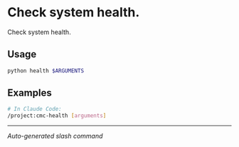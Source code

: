 # Check system health.

Check system health.

## Usage

```bash
python health $ARGUMENTS
```

## Examples

```bash
# In Claude Code:
/project:cmc-health [arguments]
```

---
*Auto-generated slash command*
